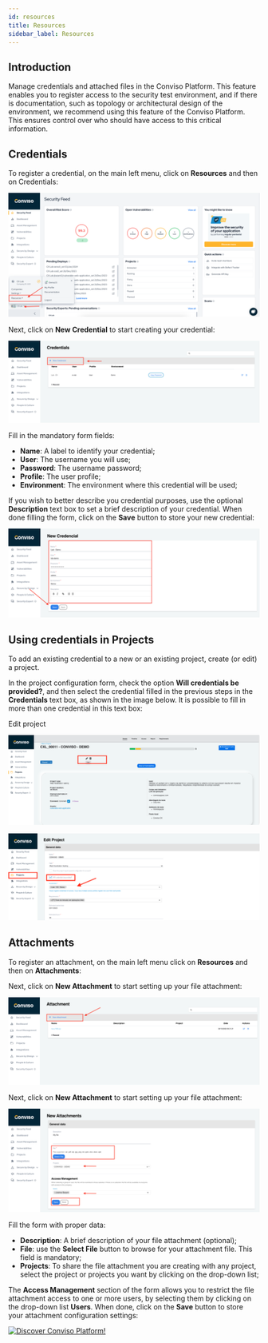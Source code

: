 ```yaml
---
id: resources
title: Resources
sidebar_label: Resources
---
```


## Introduction

Manage credentials and attached files in the Conviso Platform. This feature enables you to register access to the security test environment, and if there is documentation, such as topology or architectural design of the environment, we recommend using this feature of the Conviso Platform. This ensures control over who should have access to this critical information.

## Credentials

To register a credential, on the main left menu, click on **Resources** and then on Credentials:

<div style={{textAlign: 'center'}}>

![img](../../static/img/resources-img1.png)

</div>

Next, click on **New Credential** to start creating your credential:

<div style={{textAlign: 'center'}}>

![img](../../static/img/resources-img2.png)

</div>

Fill in the mandatory form fields: 

- **Name**: A label to identify your credential;
- **User**: The username you will use;
- **Password**: The username password;
- **Profile**: The user profile;
- **Environment**: The environment where this credential will be used;

If you wish to better describe you credential purposes, use the optional **Description** text box to set a brief description of your credential. When done filling the form, click on the **Save** button to store your new credential: 

<div style={{textAlign: 'center'}}>

![img](../../static/img/resources-img3.png)

</div>

## Using credentials in Projects

To add an existing credential to a new or an existing project, create (or edit) a project.

In the project configuration form, check the option **Will credentials be provided?**, and then select the credential filled in the previous steps in the **Credentials** text box, as shown in the image below. It is possible to fill in more than one credential in this text box:

Edit project

<div style={{textAlign: 'center'}}>

![img](../../static/img/resources-img10.png)

</div>

<div style={{textAlign: 'center'}}>

![img](../../static/img/resources-img4.png)

</div>

## Attachments

To register an attachment, on the main left menu click on **Resources** and then on **Attachments**:

Next, click on **New Attachment** to start setting up your file attachment:

<div style={{textAlign: 'center'}}>

![img](../../static/img/resources-img5.png)

</div>

Next, click on **New Attachment** to start setting up your file attachment:

<div style={{textAlign: 'center'}}>

![img](../../static/img/resources-img6.png)

</div>

Fill the form with proper data:

- **Description**: A brief description of your file attachment (optional);
- **File**: use the **Select File** button to browse for your attachment file. This field is mandatory;
- **Projects**: To share the file attachment you are creating with any project, select the project or projects you want by clicking on the drop-down list;

The **Access Management** section of the form allows you to restrict the file attachment access to one or more users, by selecting them by clicking on the drop-down list **Users**. When done, click on the **Save** button to store your attachment configuration settings:


[![Discover Conviso Platform!](https://no-cache.hubspot.com/cta/default/5613826/interactive-125788977029.png)](https://cta-service-cms2.hubspot.com/web-interactives/public/v1/track/redirect?encryptedPayload=AVxigLKtcWzoFbzpyImNNQsXC9S54LjJuklwM39zNd7hvSoR%2FVTX%2FXjNdqdcIIDaZwGiNwYii5hXwRR06puch8xINMyL3EXxTMuSG8Le9if9juV3u%2F%2BX%2FCKsCZN1tLpW39gGnNpiLedq%2BrrfmYxgh8G%2BTcRBEWaKasQ%3D&webInteractiveContentId=125788977029&portalId=5613826)